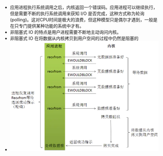 - 应用进程执行系统调用之后，内核返回一个错误码。应用进程可以继续执行，但是需要不断的执行系统调用来获知 I/O 是否完成，这种方式称为轮询(polling)。这对CPU时间是极大的浪费，但这种模型只是偶尔才遇到，一般是在只专门提供某种功能的系统中才有。
- 非阻塞式 IO 的特点是用户进程需要不断地主动询问内核。
- 非阻塞式 IO 在将数据从内核拷贝到用户空间的过程中仍然是阻塞的
- ![image.png](../assets/image_1689586928633_0.png)
